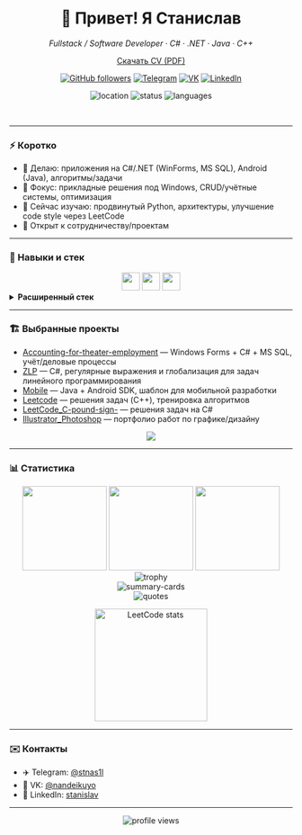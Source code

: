 <div align="center">
  
  <h1>👋 Привет! Я <strong>Станислав</strong></h1>
  
  <p><em>Fullstack / Software Developer · C# · .NET · Java · C++</em></p>

  [Скачать CV (PDF)](./CV.pdf)
  
  <p>
    <a href="https://github.com/stnslv-lxsn?tab=followers"><img alt="GitHub followers" src="https://img.shields.io/github/followers/stnslv-lxsn?style=for-the-badge&logo=github&label=Follow"></a>
    <a href="https://t.me/stnas1l"><img alt="Telegram" src="https://img.shields.io/badge/Telegram-@stnas1l-26A5E4?style=for-the-badge&logo=telegram&logoColor=white"></a>
    <a href="https://vk.com/nandeikuyo"><img alt="VK" src="https://img.shields.io/badge/VK-@nandeikuyo-0077FF?style=for-the-badge&logo=vk&logoColor=white"></a>
    <a href="https://www.linkedin.com/in/stanislav-lisin-16696937a/"><img alt="LinkedIn" src="https://img.shields.io/badge/LinkedIn-Profile-0A66C2?style=for-the-badge&logo=linkedin&logoColor=white"></a>
  </p>
  
  <p>
    <img src="https://img.shields.io/badge/Location-Saint--Petersburg-0ea5e9?style=flat-square" alt="location"/>
    <img src="https://img.shields.io/badge/Status-Self--employed-22c55e?style=flat-square" alt="status"/>
    <img src="https://img.shields.io/badge/Languages-ru%20|%20en-9333ea?style=flat-square" alt="languages"/>
  </p>
  
  <br/>
</div>

---

### ⚡️ Коротко
- 🚀 Делаю: приложения на C#/.NET (WinForms, MS SQL), Android (Java), алгоритмы/задачи
- 🎯 Фокус: прикладные решения под Windows, CRUD/учётные системы, оптимизация
- 🧠 Сейчас изучаю: продвинутый Python, архитектуры, улучшение code style через LeetCode
- 🤝 Открыт к сотрудничеству/проектам

---

### 🧩 Навыки и стек

<div align="center">
  
  <img src="https://skillicons.dev/icons?i=cs,dotnet,java,androidstudio,cpp,python" height="32"/>
  <img src="https://skillicons.dev/icons?i=git,github,windows" height="32"/>
  <img src="https://skillicons.dev/icons?i=photoshop,illustrator,blender,figma" height="32"/>
  
</div>

<details>
<summary><strong>Расширенный стек</strong></summary>

- Backend: C#, .NET, Windows Forms, ADO.NET, Python
- DB: MS SQL (T-SQL), PostgreSQL, базы для CRUD-приложений
- Mobile: Java, Android SDK
- Алгоритмы: C++/C#, задачи разной сложности (LeetCode)
- Дизайн/CG: Adobe Illustrator, Photoshop, Blender

</details>

---

### 🏗️ Выбранные проекты

- [Accounting-for-theater-employment](https://github.com/stnslv-lxsn/Accounting-for-theater-employment) — Windows Forms + C# + MS SQL, учёт/деловые процессы
- [ZLP](https://github.com/stnslv-lxsn/ZLP) — C#, регулярные выражения и глобализация для задач линейного программирования
- [Mobile](https://github.com/stnslv-lxsn/Mobile) — Java + Android SDK, шаблон для мобильной разработки
- [Leetcode](https://github.com/stnslv-lxsn/Leetcode) — решения задач (C++), тренировка алгоритмов
- [LeetCode_C-pound-sign-](https://github.com/stnslv-lxsn/LeetCode_C-pound-sign-) — решения задач на C#
- [Illustrator_Photoshop](https://github.com/stnslv-lxsn/Illustrator_Photoshop) — портфолио работ по графике/дизайну

<div align="center">
  
  <a href="https://github.com/stnslv-lxsn?tab=repositories">
    <img src="https://img.shields.io/badge/Все%20репозитории-0f172a?style=for-the-badge&logo=github&logoColor=white"/>
  </a>
  
</div>

---

### 📊 Статистика

<div align="center">
  
  <img src="https://github-readme-stats.vercel.app/api?username=stnslv-lxsn&show_icons=true&theme=tokyonight&hide_border=true" height="150"/>
  <img src="https://github-readme-stats.vercel.app/api/top-langs/?username=stnslv-lxsn&layout=compact&theme=tokyonight&hide_border=true" height="150"/>
  <img src="https://streak-stats.demolab.com?user=stnslv-lxsn&theme=tokyonight&hide_border=true" height="150"/>
  
  <br/>
  
  <img src="https://github-profile-trophy.vercel.app/?username=stnslv-lxsn&theme=onedark&no-frame=true&no-bg=true&column=6" alt="trophy"/>
  
  <br/>
  
  <img src="https://github-profile-summary-cards.vercel.app/api/cards/profile-details?username=stnslv-lxsn&theme=tokyonight" alt="summary-cards"/>
  
  <br/>
  
  <img src="https://quotes-github-readme.vercel.app/api?type=horizontal&theme=dark" alt="quotes"/>
  
  <br/>
  
  <a href="https://leetcode.com/u/donotcare16/"><img src="https://leetcard.jacoblin.cool/donotcare16?theme=dark&ext=heatmap" height="200" alt="LeetCode stats"/></a>
  
</div>

---

### ✉️ Контакты

- ✈️ Telegram: [@stnas1l](https://t.me/stnas1l)
- 🔵 VK: [@nandeikuyo](https://vk.com/nandeikuyo)
- 💼 LinkedIn: [stanislav](https://www.linkedin.com/in/stanislav-lisin-16696937a/)

---

<div align="center">
  
  <img src="https://komarev.com/ghpvc/?username=stnslv-lxsn&style=flat-square&color=blue" alt="profile views"/>
  
</div>
